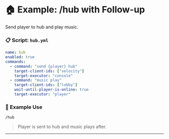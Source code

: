 # 🏠 Example: /hub with Follow-up

Send player to hub and play music.

### 📋 Script: `hub.yml`

```yaml
name: hub
enabled: true
commands:
  - command: "send {player} hub"
    target-client-ids: ["velocity"]
    target-executor: "console"
  - command: "music play"
    target-client-ids: ["lobby"]
    wait-until-player-is-online: true
    target-executor: "player"
```

### 🧪 Example Use

```plaintext
/hub
```

> Player is sent to hub and music plays after.

---
